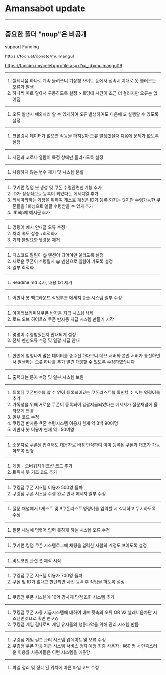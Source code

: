 # Amansabot update

-----

중요한 폴더 "noup"은 비공개
-----
support Funding

https://toon.at/donate/mulmangul

https://fancim.me/celeb/profile.aspx?cu_id=mulmangul19

-----

1. 셀레니움 하나로 계속 돌려쓰니 기상청 사이트 등에서 접속시 제대로 못 불러오는 오류가 발생
2. 하나씩 따로 알아서 구동하도록 설정 > 로딩에 시간이 조금 더 걸리지만 오류는 없어짐

-----

1. 오류 발생시 예외처리 할 수 있게하여 오류 발생하여도 다음에 또 실행할 수 있도록 설정

-----

1. 크롤링시 데이터가 없으면 작동을 하지않아 오류 발생했을때 다음에 문제가 없도록 설정

-----

1. 지진과 코로나 알람이 특정 창에만 올라가도록 설정

-----

1. 사용하지 않는 변수 제거 및 시스템 분할

-----

1. 쿠키런 킹덤 봇 생성 및 쿠폰 수령관련한 기능 추가
2. ID가 정상적으로 등록이 되었다는 메세지열 추가
3. 리세마라하는 계정을 위하여 게스트 계정은 ID가 등록 되지는 않지만 수령가능한 쿠폰들을 1회성으로 일괄 수령받을 수 있게 추가
4. !!help에 예시문 추가

-----

1. 명령어 예시 안내글 오류 수정
2. 처리 속도 상승 <최적화>
3. 기타 불필요한 명령문 제거

-----

1. 디스코드 알림이 @ 멘션이 되어야만 울리도록 설정
2. 새로운 쿠폰이 수령될시 @ 멘션으로 알림이 가도록 설정
3. 일부 최적화

-----

1. Readme.md 추가, 내용.txt 제거

-----

1. 어만사 봇 백그라운드 작업부분 메세지 송출 시스템 일부 수정

-----

1. 아이러브커피N 쿠폰 반자동 지급 시스템 삭제
2. 로드 오브 히어로즈 쿠폰 반자동 지급 시스템 만들기 시작

-----

1. 몇명이 수령받았는지 안내되게 설정
2. 전체 멘션오류 수정 및 일괄 지급 안내

-----

1. 한번에 엄청나게 많은 데이터를 송수신 하다보니 데브 서버와 본인 서버가 통신하면서 발생하는 오류 하나를 추가 발견 대응할 수 있도록 수정하였습니다

-----

1. 출력되는 문자 수정 및 일부 시스템 보완

-----

1. 등록된 쿠폰번호를 알 수 없어 등록되어있는 쿠폰리스트를 확인할 수 있는 명령어를 추가
2. 가독성을 위해 새로운 쿠폰이 등록되어 일괄지급되었다는 메세지가 질문채널에 올라오게 변경
3. 일부 코드 수정
4. 쿠킹덤 반자동 쿠폰 수령시스템 이용자 현재 약 3백 90여명
5. 어만사 봇 이용자 현재 약 : 50여명

-----

1. 소문자로 쿠폰을 입력해도 대문자로 바꿔 인식하여 이미 등록된 쿠폰과 대조가 가능하도록 변경

-----

1. 게임 - 오버워치 워크샵 코드 추가
2. 트위치 봇 기초 코드 추가

-----

1. 쿠킹덤 쿠폰 시스템 이용자 500명 돌파
2. 쿠킹덤 쿠폰 시스템 수령 완료 안내 메세지 일부 수정

-----

1. 질문 채널에서 !!게스트 및 !!쿠폰리스트 명령어를 입력할 시 삭제하고 무시하도록 수정

----

1. 질문 채널에 명령어 입력 못하게 하는 시스템 오류 수정

----

1. 쿠키런:킹덤 쿠폰 시스템로그에 채팅을 입력한 사람의 계정도 보이도록 설정

----

1. 비트코인 관련 봇 제작 시작

----

1. 쿠킹덤 쿠폰 시스템 이용자 700명 돌파
2. 쿠폰 및 ID가 없다고 판단되면 사전 등록 후 작업을 하도록 설정

----

1. 쿠킹덤 쿠폰 시스템에 10억 감사제 당첨 조회 시스템 추가

----

1. 쿠킹덤 쿠폰 자동 지급시스템에 대하여 데브 횟측의 오류 OR V2 셀레니움차단 시스템인것으로 확인 연구중
2. 쿠킹덤 게임 길마로써 게임 유저들의 행동파악을 위해 관리 시스템 만듬

----

1. 쿠킹덤 게임 길드 관리 시스템 업데이트 및 오류 수정
2. 쿠킹덤 쿠폰 자동 지급 시스템 서비스 정지 예정 최종 사용자 : 860 명 < 만족스러운 이용률 사용자들은 이런 시스템을 애용함

----

1. 파일 정리 및 정리 된 위치에 따른 파일 코드 수정
